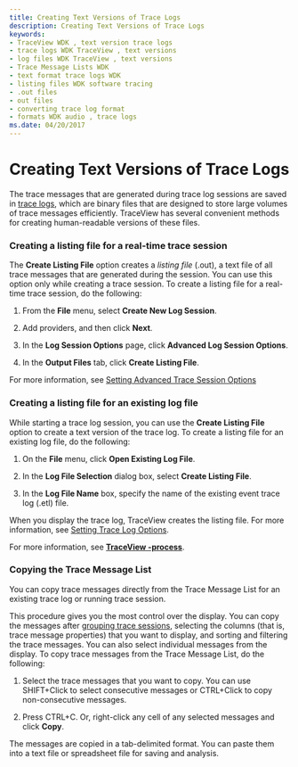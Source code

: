 ```yaml
---
title: Creating Text Versions of Trace Logs
description: Creating Text Versions of Trace Logs
keywords:
- TraceView WDK , text version trace logs
- trace logs WDK TraceView , text versions
- log files WDK TraceView , text versions
- Trace Message Lists WDK
- text format trace logs WDK
- listing files WDK software tracing
- .out files
- out files
- converting trace log format
- formats WDK audio , trace logs
ms.date: 04/20/2017
---
```


# Creating Text Versions of Trace Logs


The trace messages that are generated during trace log sessions are saved in [trace logs](trace-log.md), which are binary files that are designed to store large volumes of trace messages efficiently. TraceView has several convenient methods for creating human-readable versions of these files.

### <span id="creating_a_listing_file_for_a_real_time_trace_session"></span><span id="CREATING_A_LISTING_FILE_FOR_A_REAL_TIME_TRACE_SESSION"></span>Creating a listing file for a real-time trace session

The **Create Listing File** option creates a *listing file* (.out), a text file of all trace messages that are generated during the session. You can use this option only while creating a trace session. To create a listing file for a real-time trace session, do the following:

1.  From the **File** menu, select **Create New Log Session**.

2.  Add providers, and then click **Next**.

3.  In the **Log Session Options** page, click **Advanced Log Session Options**.

4.  In the **Output Files** tab, click **Create Listing File**.

For more information, see [Setting Advanced Trace Session Options](setting-advanced-trace-session-options.md)

### <span id="creating_a_listing_file_for_an_existing_log_file"></span><span id="CREATING_A_LISTING_FILE_FOR_AN_EXISTING_LOG_FILE"></span>Creating a listing file for an existing log file

While starting a trace log session, you can use the **Create Listing File** option to create a text version of the trace log. To create a listing file for an existing log file, do the following:

1.  On the **File** menu, click **Open Existing Log File**.

2.  In the **Log File Selection** dialog box, select **Create Listing File**.

3.  In the **Log File Name** box, specify the name of the existing event trace log (.etl) file.

When you display the trace log, TraceView creates the listing file. For more information, see [Setting Trace Log Options](setting-trace-log-options.md).

For more information, see [**TraceView -process**](traceview--process.md).

### <span id="copying_the_trace_message_list"></span><span id="COPYING_THE_TRACE_MESSAGE_LIST"></span> Copying the Trace Message List

You can copy trace messages directly from the Trace Message List for an existing trace log or running trace session.

This procedure gives you the most control over the display. You can copy the messages after [grouping trace sessions](grouping-trace-sessions.md), selecting the columns (that is, trace message properties) that you want to display, and sorting and filtering the trace messages. You can also select individual messages from the display. To copy trace messages from the Trace Message List, do the following:

1.  Select the trace messages that you want to copy. You can use SHIFT+Click to select consecutive messages or CTRL+Click to copy non-consecutive messages.

2.  Press CTRL+C. Or, right-click any cell of any selected messages and click **Copy**.

The messages are copied in a tab-delimited format. You can paste them into a text file or spreadsheet file for saving and analysis.
